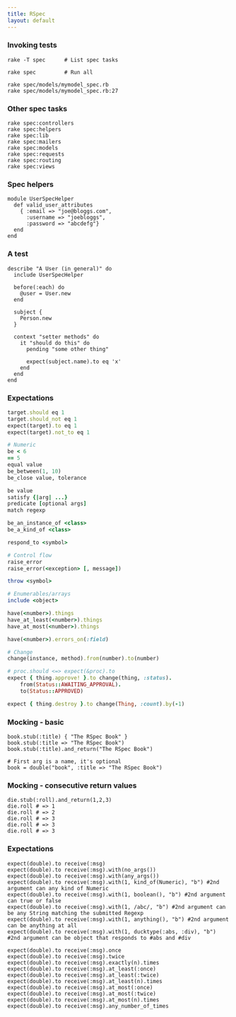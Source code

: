 ```yaml
---
title: RSpec
layout: default
---
```


### Invoking tests

    rake -T spec      # List spec tasks

    rake spec         # Run all

    rake spec/models/mymodel_spec.rb
    rake spec/models/mymodel_spec.rb:27

### Other spec tasks

    rake spec:controllers
    rake spec:helpers
    rake spec:lib
    rake spec:mailers
    rake spec:models
    rake spec:requests
    rake spec:routing
    rake spec:views


### Spec helpers

    module UserSpecHelper
      def valid_user_attributes
        { :email => "joe@bloggs.com",
          :username => "joebloggs",
          :password => "abcdefg"}
      end
    end

### A test

    describe "A User (in general)" do
      include UserSpecHelper

      before(:each) do
        @user = User.new
      end

      subject {
        Person.new
      }

      context "setter methods" do
        it "should do this" do
          pending "some other thing"

          expect(subject.name).to eq 'x'
        end
      end
    end

### Expectations

```rb
target.should eq 1
target.should_not eq 1
expect(target).to eq 1
expect(target).not_to eq 1
```

```rb
# Numeric
be < 6
== 5
equal value
be_between(1, 10)
be_close value, tolerance

be value
satisfy {|arg| ...}
predicate [optional args]
match regexp

be_an_instance_of <class>
be_a_kind_of <class>

respond_to <symbol>

# Control flow
raise_error
raise_error(<exception> [, message])

throw <symbol>

# Enumerables/arrays
include <object>

have(<number>).things
have_at_least(<number>).things
have_at_most(<number>).things

have(<number>).errors_on(:field)

# Change
change(instance, method).from(number).to(number)

# proc.should <=> expect(&proc).to
expect { thing.approve! }.to change(thing, :status).
    from(Status::AWAITING_APPROVAL).
    to(Status::APPROVED)

expect { thing.destroy }.to change(Thing, :count).by(-1)
```

### Mocking - basic

    book.stub(:title) { "The RSpec Book" }
    book.stub(:title => "The RSpec Book")
    book.stub(:title).and_return("The RSpec Book")

    # First arg is a name, it's optional
    book = double("book", :title => "The RSpec Book")

### Mocking - consecutive return values

    die.stub(:roll).and_return(1,2,3)
    die.roll # => 1
    die.roll # => 2
    die.roll # => 3
    die.roll # => 3
    die.roll # => 3

### Expectations

    expect(double).to receive(:msg)
    expect(double).to receive(:msg).with(no_args())
    expect(double).to receive(:msg).with(any_args())
    expect(double).to receive(:msg).with(1, kind_of(Numeric), "b") #2nd argument can any kind of Numeric
    expect(double).to receive(:msg).with(1, boolean(), "b") #2nd argument can true or false
    expect(double).to receive(:msg).with(1, /abc/, "b") #2nd argument can be any String matching the submitted Regexp
    expect(double).to receive(:msg).with(1, anything(), "b") #2nd argument can be anything at all
    expect(double).to receive(:msg).with(1, ducktype(:abs, :div), "b") #2nd argument can be object that responds to #abs and #div

    expect(double).to receive(:msg).once
    expect(double).to receive(:msg).twice
    expect(double).to receive(:msg).exactly(n).times
    expect(double).to receive(:msg).at_least(:once)
    expect(double).to receive(:msg).at_least(:twice)
    expect(double).to receive(:msg).at_least(n).times
    expect(double).to receive(:msg).at_most(:once)
    expect(double).to receive(:msg).at_most(:twice)
    expect(double).to receive(:msg).at_most(n).times
    expect(double).to receive(:msg).any_number_of_times

